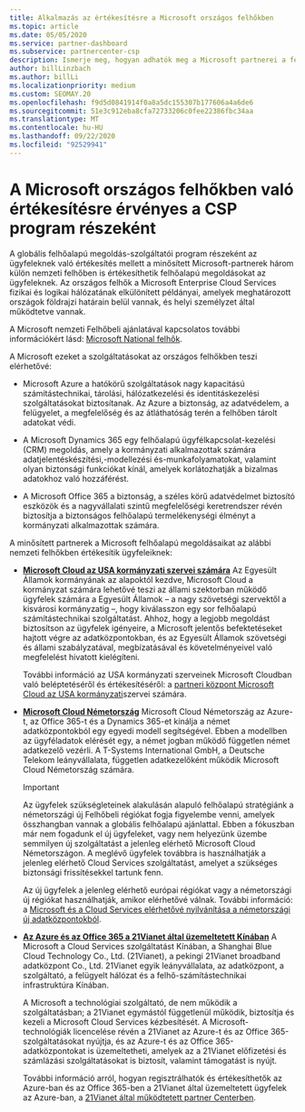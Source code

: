```yaml
---
title: Alkalmazás az értékesítésre a Microsoft országos felhőkben
ms.topic: article
ms.date: 05/05/2020
ms.service: partner-dashboard
ms.subservice: partnercenter-csp
description: Ismerje meg, hogyan adhatók meg a Microsoft partnerei a felhőalapú megoldás-szolgáltató programban a támogatott nemzeti felhőkben regisztrált ügyfelek számára.
author: billLinzbach
ms.author: billLi
ms.localizationpriority: medium
ms.custom: SEOMAY.20
ms.openlocfilehash: f9d5d0841914f0a8a5dc155307b177606a4a6de6
ms.sourcegitcommit: 51e3c912eba8cfa72733206c0fee22386fbc34aa
ms.translationtype: MT
ms.contentlocale: hu-HU
ms.lasthandoff: 09/22/2020
ms.locfileid: "92529941"
---
```

# <a name="apply-to-sell-in-microsoft-national-clouds-as-part-of-the-csp-program"></a>A Microsoft országos felhőkben való értékesítésre érvényes a CSP program részeként

A globális felhőalapú megoldás-szolgáltatói program részeként az ügyfeleknek való értékesítés mellett a minősített Microsoft-partnerek három külön nemzeti felhőben is értékesíthetik felhőalapú megoldásokat az ügyfeleknek. Az országos felhők a Microsoft Enterprise Cloud Services fizikai és logikai hálózatának elkülönített példányai, amelyek meghatározott országok földrajzi határain belül vannak, és helyi személyzet által működtetve vannak. 

A Microsoft nemzeti Felhőbeli ajánlatával kapcsolatos további információkért lásd: [Microsoft National felhők](https://www.microsoft.com/trustcenter/cloudservices/nationalcloud).

A Microsoft ezeket a szolgáltatásokat az országos felhőkben teszi elérhetővé:

-   Microsoft Azure a hatókörű szolgáltatások nagy kapacitású számítástechnikai, tárolási, hálózatkezelési és identitáskezelési szolgáltatásokat biztosítanak. Az Azure a biztonság, az adatvédelem, a felügyelet, a megfelelőség és az átláthatóság terén a felhőben tárolt adatokat védi.

-   A Microsoft Dynamics 365 egy felhőalapú ügyfélkapcsolat-kezelési (CRM) megoldás, amely a kormányzati alkalmazottak számára adatjelentéskészítési,-modellezési és-munkafolyamatokat, valamint olyan biztonsági funkciókat kínál, amelyek korlátozhatják a bizalmas adatokhoz való hozzáférést.

-   A Microsoft Office 365 a biztonság, a széles körű adatvédelmet biztosító eszközök és a nagyvállalati szintű megfelelőségi keretrendszer révén biztosítja a biztonságos felhőalapú termelékenységi élményt a kormányzati alkalmazottak számára.

A minősített partnerek a Microsoft felhőalapú megoldásaikat az alábbi nemzeti felhőkben értékesítik ügyfeleiknek:

-   [**Microsoft Cloud az USA kormányzati szervei számára**](https://www.microsoft.com/trustcenter/cloudservices/nationalcloud#Microsoft_Cloud_for_US) Az Egyesült Államok kormányának az alapoktól kezdve, Microsoft Cloud a kormányzat számára lehetővé teszi az állami szektorban működő ügyfelek számára a Egyesült Államok – a nagy szövetségi szervektől a kisvárosi kormányzatig –, hogy kiválasszon egy sor felhőalapú számítástechnikai szolgáltatást. Ahhoz, hogy a legjobb megoldást biztosítson az ügyfelek igényeire, a Microsoft jelentős befektetéseket hajtott végre az adatközpontokban, és az Egyesült Államok szövetségi és állami szabályzatával, megbízatásával és követelményeivel való megfelelést hivatott kielégíteni. 

    További információ az USA kormányzati szerveinek Microsoft Cloudban való beléptetéséről és értékesítéséről: a [partneri központ Microsoft Cloud az USA kormányzati](partner-center-for-microsoft-us-govt-cloud.md)szervei számára.

-   [**Microsoft Cloud Németország**](https://www.microsoft.com/trustcenter/cloudservices/nationalcloud#Microsoft_Cloud_Germany) Microsoft Cloud Németország az Azure-t, az Office 365-t és a Dynamics 365-et kínálja a német adatközpontokból egy egyedi modell segítségével. Ebben a modellben az ügyféladatok elérését egy, a német jogban működő független német adatkezelő vezérli. A T-Systems International GmbH, a Deutsche Telekom leányvállalata, független adatkezelőként működik Microsoft Cloud Németország számára.

    > [!IMPORTANT]  
    > Az ügyfelek szükségleteinek alakulásán alapuló felhőalapú stratégiánk a németországi új Felhőbeli régiókat fogja figyelembe venni, amelyek összhangban vannak a globális felhőalapú ajánlattal. Ebben a fókuszban már nem fogadunk el új ügyfeleket, vagy nem helyezünk üzembe semmilyen új szolgáltatást a jelenleg elérhető Microsoft Cloud Németországon. A meglévő ügyfelek továbbra is használhatják a jelenleg elérhető Cloud Services szolgáltatást, amelyet a szükséges biztonsági frissítésekkel tartunk fenn.
    >  
    > Az új ügyfelek a jelenleg elérhető európai régiókat vagy a németországi új régiókat használhatják, amikor elérhetővé válnak. További információ: a [Microsoft és a Cloud Services elérhetővé nyilvánítása a németországi új adatközpontokból](https://news.microsoft.com/europe/2018/08/31/microsoft-to-deliver-cloud-services-from-new-datacentres-in-germany-in-2019-to-meet-evolving-customer-needs/).

    
-   [**Az Azure és az Office 365 a 21Vianet által üzemeltetett Kínában**](https://www.microsoft.com/trustcenter/cloudservices/nationalcloud#Microsoft_Cloud_for_China) A Microsoft a Cloud Services szolgáltatást Kínában, a Shanghai Blue Cloud Technology Co., Ltd. (21Vianet), a pekingi 21Vianet broadband adatközpont Co., Ltd. 21Vianet egyik leányvállalata, az adatközpont, a szolgáltató, a felügyelt hálózat és a felhő-számítástechnikai infrastruktúra Kínában. 

    A Microsoft a technológiai szolgáltató, de nem működik a szolgáltatásban; a 21Vianet egymástól függetlenül működik, biztosítja és kezeli a Microsoft Cloud Services kézbesítését. A Microsoft-technológiák licencelése révén a 21Vianet az Azure-t és az Office 365-szolgáltatásokat nyújtja, és az Azure-t és az Office 365-adatközpontokat is üzemeltetheti, amelyek az a 21Vianet előfizetési és számlázási szolgáltatásokat is biztosít, valamint támogatást is nyújt.

    További információ arról, hogyan regisztrálhatók és értékesíthetők az Azure-ban és az Office 365-ben a 21Vianet által üzemeltetett ügyfelek az Azure-ban, a [21Vianet által működtetett partner Centerben](/previous-versions/windows/it-pro/windows-home-server/ff357696(v=ws.11)).